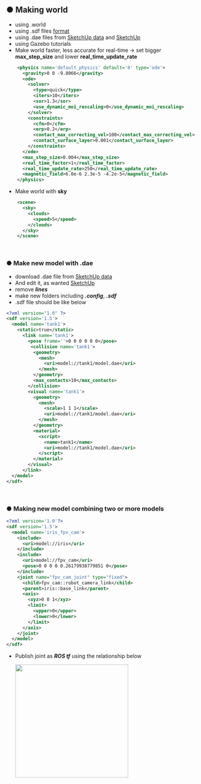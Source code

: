 ## ● Making world
+ using .world
+ using .sdf files [format](http://sdformat.org/spec?ver=1.7&elem=sdf)
+ using .dae files from [SketchUp data](https://3dwarehouse.sketchup.com) and [SketchUp](https://app.sketchup.com/app?hl=en)
+ using Gazebo tutorials
+ Make world faster, less accurate for real-time -> set bigger **max_step_size** and lower **real_time_update_rate**
~~~xml
    <physics name='default_physics' default='0' type='ode'>
      <gravity>0 0 -9.8066</gravity>
      <ode>
        <solver>
          <type>quick</type>
          <iters>10</iters>
          <sor>1.3</sor>
          <use_dynamic_moi_rescaling>0</use_dynamic_moi_rescaling>
        </solver>
        <constraints>
          <cfm>0</cfm>
          <erp>0.2</erp>
          <contact_max_correcting_vel>100</contact_max_correcting_vel>
          <contact_surface_layer>0.001</contact_surface_layer>
        </constraints>
      </ode>
      <max_step_size>0.004</max_step_size>
      <real_time_factor>1</real_time_factor>
      <real_time_update_rate>250</real_time_update_rate>
      <magnetic_field>6.0e-6 2.3e-5 -4.2e-5</magnetic_field>
    </physics>
~~~
+ Make world with **sky**
~~~xml
    <scene>
      <sky>
        <clouds>
          <speed>5</speed>
        </clouds>
      </sky>
    </scene>
~~~

<br>

### ● Make new model with .dae
+ download .dae file from [SketchUp data](https://3dwarehouse.sketchup.com)
+ And edit it, as wanted [SketchUp](https://app.sketchup.com/app?hl=en)
+ remove ***lines***
+ make new folders including ***.config***, ***.sdf***
+ .sdf file should be like below
~~~xml
<?xml version="1.0" ?>
<sdf version='1.5'>
  <model name='tank1'>
    <static>true</static>
      <link name='tank1'>
        <pose frame=''>0 0 0 0 0 0</pose>
         <collision name='tank1'>
          <geometry>
            <mesh>
              <uri>model://tank1/model.dae</uri>
            </mesh>
          </geometry>
          <max_contacts>10</max_contacts>
        </collision>
        <visual name='tank1'>
          <geometry>
            <mesh>
              <scale>1 1 1</scale>
              <uri>model://tank1/model.dae</uri>
            </mesh>
          </geometry>
          <material>
            <script>
              <name>tank1</name>
              <uri>model://tank1/model.dae</uri>
            </script>
          </material>
        </visual>
      </link>
  </model>
</sdf>
~~~

<br>

### ● Making new model combining two or more models
~~~xml
<?xml version='1.0'?>
<sdf version='1.5'>
  <model name='iris_fpv_cam'>
    <include>
      <uri>model://iris</uri>
    </include>
    <include>
      <uri>model://fpv_cam</uri>
      <pose>0 0 0 0 0.26179938779851 0</pose>
    </include>
    <joint name="fpv_cam_joint" type="fixed">
      <child>fpv_cam::robot_camera_link</child>
      <parent>iris::base_link</parent>
      <axis>
        <xyz>0 0 1</xyz>
        <limit>
          <upper>0</upper>
          <lower>0</lower>
        </limit>
      </axis>
    </joint>
  </model>
</sdf>
~~~
+ Publish joint as ***ROS tf*** using the relationship below
  <p align="left">
  <img src="https://github.com/engcang/mavros-gazebo-application/blob/master/world_making/tf.png" width="300"/>
  </p>
